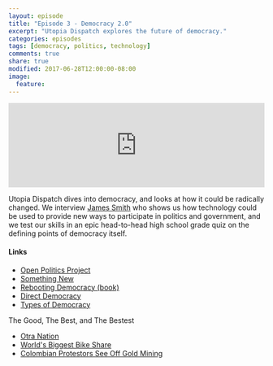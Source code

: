 ```yaml
---
layout: episode
title: "Episode 3 - Democracy 2.0"
excerpt: "Utopia Dispatch explores the future of democracy."
categories: episodes
tags: [democracy, politics, technology]
comments: true
share: true
modified: 2017-06-28T12:00:00-08:00
image:
  feature: 
---
```


<iframe width="100%" height="166" scrolling="no" frameborder="no" src="https://w.soundcloud.com/player/?url=https%3A//api.soundcloud.com/tracks/330653633&amp;color=ff5500&amp;auto_play=false&amp;hide_related=false&amp;show_comments=true&amp;show_user=true&amp;show_reposts=false"></iframe>


Utopia Dispatch dives into democracy, and looks at how it could be radically changed. We interview [James Smith](https://twitter.com/floppy) who shows us how technology could be used to provide new ways to participate in politics and government, and we test our skills in an epic head-to-head high school grade quiz on the defining points of democracy itself. 

#### Links

- [Open Politics Project](https://openpolitics.org.uk)
- [Something New](https://somethingnew.org.uk/)
- [Rebooting Democracy (book)](http://www.rebootdemocracy.org/book/)
- [Direct Democracy](https://en.wikipedia.org/wiki/Direct_democracy)
- [Types of Democracy](https://en.wikipedia.org/wiki/Types_of_democracy)

The Good, The Best, and The Bestest

- [Otra Nation](http://www.otranation.com/)
- [World's Biggest Bike Share](https://www.positive.news/2017/environment/27510/worlds-biggest-bike-share-scheme-clocks-115m-hires-per-year/)
- [Colombian Protestors See Off Gold Mining](http://www.theecologist.org/News/news_analysis/2989063/colombian_environmental_protestors_see_off_one_of_the_worlds_biggest_gold_mining_companies.html)
